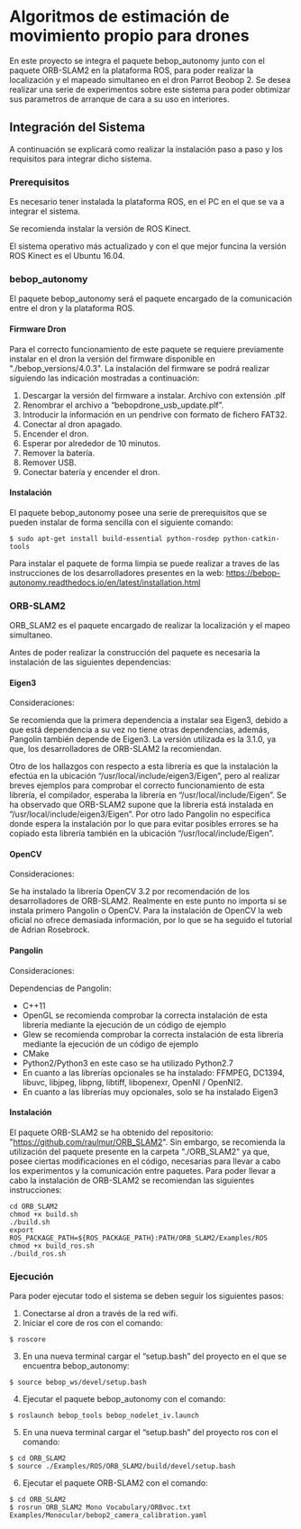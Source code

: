 # Algoritmos de estimación de movimiento propio para drones

En este proyecto se integra el paquete bebop_autonomy junto con el paquete ORB-SLAM2 en la plataforma ROS, para poder realizar la localización y el mapeado simultaneo en el dron Parrot Beobop 2. Se desea realizar una serie de experimentos sobre este sistema para poder obtimizar sus parametros de arranque de cara a su uso en interiores.

## Integración del Sistema

A continuación se explicará como realizar la instalación paso a paso y los requisitos para integrar dicho sistema.

### Prerequisitos

Es necesario tener instalada la plataforma ROS, en el PC en el que se va a integrar el sistema.

Se recomienda instalar la versión de ROS Kinect.

El sistema operativo más actualizado y con el que mejor funcina la versión ROS Kinect es el Ubuntu 16.04.

### bebop_autonomy

El paquete bebop_autonomy será el paquete encargado de la comunicación entre el dron y la plataforma ROS.

#### Firmware Dron

Para el correcto funcionamiento de este paquete se requiere previamente instalar en el dron la versión del firmware disponible en "./bebop_versions/4.0.3". La instalación del firmware se podrá realizar siguiendo las indicación mostradas a continuación:

1. Descargar la versión del firmware a instalar. Archivo con extensión .plf
2. Renombrar el archivo a “bebopdrone_usb_update.plf”.
3. Introducir la información en un pendrive con formato de fichero FAT32.
4. Conectar al dron apagado.
5. Encender el dron.
6. Esperar por alrededor de 10 minutos.
7. Remover la batería.
8. Remover USB.
9. Conectar batería y encender el dron.

#### Instalación

El paquete bebop_autonomy posee una serie de prerequisitos que se pueden instalar de forma sencilla con el siguiente comando:

```
$ sudo apt-get install build-essential python-rosdep python-catkin-tools
```

Para instalar el paquete de forma limpia se puede realizar a traves de las instrucciones de los desarrolladores presentes en la web: https://bebop-autonomy.readthedocs.io/en/latest/installation.html

### ORB-SLAM2

ORB_SLAM2 es el paquete encargado de realizar la localización y el mapeo simultaneo.

Antes de poder realizar la construcción del paquete es necesaria la instalación de las siguientes dependencias:

#### Eigen3

Consideraciones:

Se recomienda que la primera dependencia a instalar sea Eigen3, debido a que está dependencia a su vez no tiene otras dependencias, además, Pangolin también depende de Eigen3. La versión utilizada es la 3.1.0, ya que, los desarrolladores de ORB-SLAM2 la recomiendan.

Otro de los hallazgos con respecto a esta librería es que la instalación la efectúa en la ubicación “/usr/local/include/eigen3/Eigen”, pero al realizar breves ejemplos para comprobar el correcto funcionamiento de esta librería, el compilador, esperaba la librería en “/usr/local/include/Eigen”. Se ha observado que ORB-SLAM2 supone que la libreria está instalada en “/usr/local/include/eigen3/Eigen”. Por otro lado Pangolin no especifica donde espera la instalación por lo que para evitar posibles errores se ha copiado esta librería también en la ubicación “/usr/local/include/Eigen”.

#### OpenCV

Consideraciones:

Se ha instalado la librería OpenCV 3.2 por recomendación de los desarrolladores de ORB-SLAM2. Realmente en este punto no importa si se instala primero Pangolin o OpenCV. Para la instalación de OpenCV la web oficial no ofrece demasiada información, por lo que se ha seguido el tutorial de Adrian Rosebrock.

#### Pangolin

Consideraciones:

Dependencias de Pangolin:
* C++11
* OpenGL se recomienda comprobar la correcta instalación de esta librería mediante la ejecución de un código de ejemplo
* Glew se recomienda comprobar la correcta instalación de esta librería mediante la ejecución de un código de ejemplo
* CMake
* Python2/Python3 en este caso se ha utilizado Python2.7
* En cuanto a las librerías opcionales se ha instalado: FFMPEG, DC1394, libuvc, libjpeg, libpng, libtiff, libopenexr, OpenNI / OpenNI2.
* En cuanto a las librerías muy opcionales, solo se ha instalado Eigen3

#### Instalación

El paquete ORB-SLAM2 se ha obtenido del repositorio: "https://github.com/raulmur/ORB_SLAM2". Sin embargo, se recomienda la utilización del paquete presente en la carpeta "./ORB_SLAM2" ya que, posee ciertas modificaciones en el código, necesarias para llevar a cabo los experimentos y la comunicación entre paquetes. Para poder llevar a cabo la instalación de ORB-SLAM2 se recomiendan las siguientes instrucciones:

```
cd ORB_SLAM2
chmod +x build.sh
./build.sh
export ROS_PACKAGE_PATH=${ROS_PACKAGE_PATH}:PATH/ORB_SLAM2/Examples/ROS
chmod +x build_ros.sh
./build_ros.sh
```

### Ejecución

Para poder ejecutar todo el sistema se deben seguir los siguientes pasos:

1. Conectarse al dron a través de la red wifi.
2. Iniciar el core de ros con el comando:
```
$ roscore
```
3. En una nueva terminal cargar el “setup.bash” del proyecto en el que se encuentra bebop_autonomy:
```
$ source bebop_ws/devel/setup.bash
```
4. Ejecutar el paquete bebop_autonomy con el comando:
```
$ roslaunch bebop_tools bebop_nodelet_iv.launch
```
5. En una nueva terminal cargar el “setup.bash” del proyecto ros con el comando:
```
$ cd ORB_SLAM2
$ source ./Examples/ROS/ORB_SLAM2/build/devel/setup.bash
```
6. Ejecutar el paquete ORB-SLAM2 con el comando:
```
$ cd ORB_SLAM2
$ rosrun ORB_SLAM2 Mono Vocabulary/ORBvoc.txt Examples/Monocular/bebop2_camera_calibration.yaml
```


